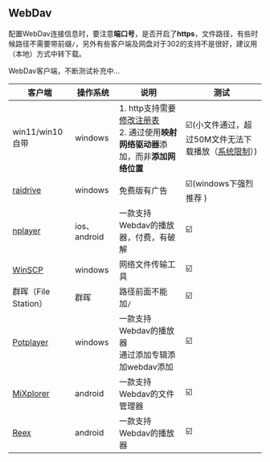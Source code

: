 ## WebDav


配置WebDav连接信息时，要注意**端口号**，是否开启了**https**，文件路径，有些时候路径不需要带前缀`/`，另外有些客户端及网盘对于302的支持不是很好，建议用（本地）方式中转下载。

WebDav客户端，不断测试补充中...

| 客户端                                                                                                                                                         | 操作系统     | 说明                                                                                                                               | 测试                                                                                                                                                                                                                                        |
| -------------------------------------------------------------------------------------------------------------------------------------------------------------- | ------------ | ---------------------------------------------------------------------------------------------------------------------------------- | ------------------------------------------------------------------------------------------------------------------------------------------------------------------------------------------------------------------------------------------- |
| win11/win10自带                                                                                                                                                | windows      | 1. http支持需要[修改注册表](https://d9.ee/archive/webdav-add-dav.html)<br/>2. 通过使用**映射网络驱动器**添加，而非**添加网络位置** | ☑️(小文件通过，超过50M文件无法下载播放（[系统限制](https://support.microsoft.com/en-us/topic/folder-copy-error-message-when-downloading-a-file-that-is-larger-than-50000000-bytes-from-a-web-folder-815e2949-0f56-ec25-db7d-b6d860a31f77)）) |
| [raidrive](https://www.raidrive.com.cn/)                                                                                                                       | windows      | 免费版有广告                                                                                                                       | ☑️(windows下强烈推荐 )                                                                                                                                                                                                                       |
| [nplayer](https://nplayer.com/)                                                                                                                                | ios、android | 一款支持Webdav的播放器，付费，有破解                                                                                               | ☑️                                                                                                                                                                                                                                           |
| [WinSCP](https://winscp.net/eng/index.php)                                                                                                                     | windows      | 网络文件传输工具                                                                                                                   | ☑️                                                                                                                                                                                                                                           |
| 群晖（File Station）                                                                                                                                           | 群晖         | 路径前面不能加`/`                                                                                                                  | ☑️                                                                                                                                                                                                                                           |
| [Potplayer](https://potplayer.daum.net/?lang=zh_CN)                                                                                                            | windows      | 一款支持Webdav的播放器<br/>通过添加专辑添加webdav添加                                                                              | ☑️                                                                                                                                                                                                                                           |
| [MiXplorer]([https://potplayer.daum.net/?lang=zh_CN](https://forum.xda-developers.com/t/app-2-2-mixplorer-v6-x-released-fully-featured-file-manager.1523691/)) | android      | 一款支持Webdav的文件管理器                                                                                                         | ☑️                                                                                                                                                                                                                                           |
| [Reex]([https://www.coolapk.com/apk/xyz.re.player.ex)                                                                                                          | android      | 一款支持Webdav的播放器                                                                                                             | ☑️                                                                                                                                                                                                                                           |

